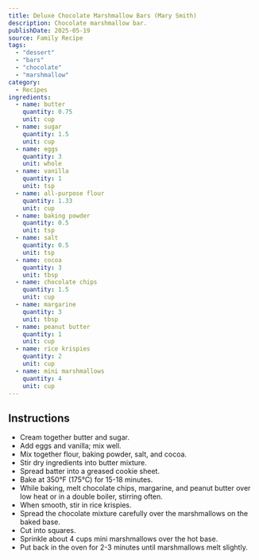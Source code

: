 ```yaml
---
title: Deluxe Chocolate Marshmallow Bars (Mary Smith)
description: Chocolate marshmallow bar.
publishDate: 2025-05-19
source: Family Recipe
tags:
  - "dessert"
  - "bars"
  - "chocolate"
  - "marshmallow"
category:
  - Recipes
ingredients:
  - name: butter
    quantity: 0.75
    unit: cup
  - name: sugar
    quantity: 1.5
    unit: cup
  - name: eggs
    quantity: 3
    unit: whole
  - name: vanilla
    quantity: 1
    unit: tsp
  - name: all-purpose flour
    quantity: 1.33
    unit: cup
  - name: baking powder
    quantity: 0.5
    unit: tsp
  - name: salt
    quantity: 0.5
    unit: tsp
  - name: cocoa
    quantity: 3
    unit: tbsp
  - name: chocolate chips
    quantity: 1.5
    unit: cup
  - name: margarine
    quantity: 3
    unit: tbsp
  - name: peanut butter
    quantity: 1
    unit: cup
  - name: rice krispies
    quantity: 2
    unit: cup
  - name: mini marshmallows
    quantity: 4
    unit: cup
---
```


## Instructions

- Cream together butter and sugar.
- Add eggs and vanilla; mix well.
- Mix together flour, baking powder, salt, and cocoa.
- Stir dry ingredients into butter mixture.
- Spread batter into a greased cookie sheet.
- Bake at 350°F (175°C) for 15-18 minutes.
- While baking, melt chocolate chips, margarine, and peanut butter over low heat or in a double boiler, stirring often.
- When smooth, stir in rice krispies.
- Spread the chocolate mixture carefully over the marshmallows on the baked base.
- Cut into squares.
- Sprinkle about 4 cups mini marshmallows over the hot base.
- Put back in the oven for 2-3 minutes until marshmallows melt slightly.
